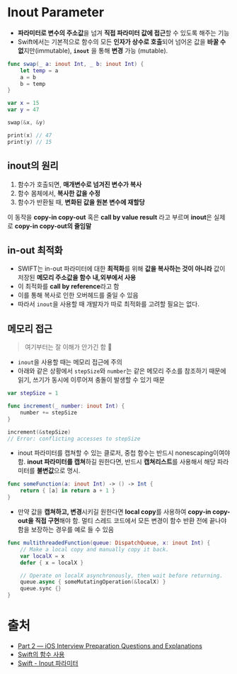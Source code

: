 # Inout Parameter

- **파라미터로 변수의 주소값**을 넘겨 **직접 파라미터 값에 접근**할 수 있도록 해주는 기능
- Swift에서는 기본적으로 함수의 모든 **인자가 상수로 호출**되어 넘어온 값을 **바꿀 수 없**지만(immutable),  **`inout`** 을 통해 **변경** 가능 (mutable).

```swift
func swap(_ a: inout Int, _ b: inout Int) {
    let temp = a
    a = b
    b = temp
}

var x = 15
var y = 47

swap(&x, &y)

print(x) // 47
print(y) // 15
```

## inout의 원리

1. 함수가 호출되면, **매개변수로 넘겨진 변수가 복사**
2. 함수 몸체에서, **복사한 값을 수정**
3. 함수가 반환될 때, **변화된 값을 원본 변수에 재할당**

이 동작을 **copy-in copy-out** 혹은 **call by value result** 라고 부르며 **inout**은 실제로 **copy-in copy-out의 줄임말** 

## in-out 최적화

- SWIFT는 in-out 파라미터에 대한 **최적화**를 위해 **값을 복사하는 것이 아니라** 값이 저장된 **메모리 주소값을 함수 내,외부에서 사용**
- 이 최적화를 **call by reference**라고 함
- 이를 통해 복사로 인한 오버헤드를 줄일 수 있음
- 따라서 `inout`을 사용할 때 개발자가 따로 최적화를 고려할 필요는 없다.

## 메모리 접근

> 여기부터는 잘 이해가 안가긴 함 🤔

- `inout`을 사용할 때는 메모리 접근에 주의
- 아래와 같은 상황에서 `stepSize`와 `number`는 같은 메모리 주소를 참조하기 때문에 읽기, 쓰기가 동시에 이루어져 충돌이 발생할 수 있기 때문

```swift
var stepSize = 1

func increment(_ number: inout Int) {
    number += stepSize
}

increment(&stepSize)
// Error: conflicting accesses to stepSize
```

- inout 파라미터를 캡쳐할 수 있는 클로저, 중첩 함수는 반드시 nonescaping이여야 함. **inout 파라미터를 캡쳐**하길 원한다면, 반드시 **캡쳐리스트**를 사용해서 해당 파라미터를 **불변값**으로 명시.

```swift
func someFunction(a: inout Int) -> () -> Int {
    return { [a] in return a + 1 }
}
```

- 만약 값을 **캡쳐하고, 변경**시키길 원한다면 **local copy**를 사용하여 **copy-in copy-out을 직접 구현**해야 함. 멀티 스레드 코드에서 모든 변경이 함수 반환 전에 끝나야함을 보장하는 경우를 예로 들 수 있음

```swift
func multithreadedFunction(queue: DispatchQueue, x: inout Int) {
    // Make a local copy and manually copy it back.
    var localX = x
    defer { x = localX }

    // Operate on localX asynchronously, then wait before returning.
    queue.async { someMutatingOperation(&localX) }
    queue.sync {}
}
```



# 출처

- [Part 2 — iOS Interview Preparation Questions and Explanations](https://mdcode2021.medium.com/part-2-ios-interview-preparation-questions-and-explanations-2217792f3cea)
- [Swift의 함수 사용](https://hcn1519.github.io/articles/2017-05/swift_function)
- [Swift - Inout 파라미터](https://hyunsikwon.github.io/swift/Swift-Inout-01/)

